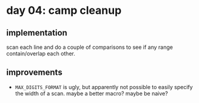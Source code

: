 # day 04: camp cleanup
## implementation
scan each line and do a couple of comparisons to see if any range contain/overlap each other.

## improvements
- `MAX_DIGITS_FORMAT` is ugly, but apparently not possible to easily specify the width of a scan. maybe a better macro? maybe be naive?